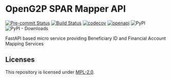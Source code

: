 # OpenG2P SPAR Mapper API
[![Pre-commit Status](https://github.com/OpenG2P/openg2p-spar-mapper-api/actions/workflows/pre-commit.yml/badge.svg?branch=develop)](https://github.com/OpenG2P/openg2p-spar-mapper-api/actions/workflows/pre-commit.yml?query=branch%3Adevelop)
[![Build Status](https://github.com/OpenG2P/openg2p-spar-mapper-api/actions/workflows/test.yml/badge.svg?branch=develop)](https://github.com/OpenG2P/openg2p-spar-mapper-api/actions/workflows/test.yml?query=branch%3Adevelop)
[![codecov](https://codecov.io/gh/OpenG2P/openg2p-spar-mapper-api/branch/develop/graph/badge.svg)](https://codecov.io/gh/OpenG2P/openg2p-spar-mapper-api)
[![openapi](https://img.shields.io/badge/open--API-swagger-brightgreen)](https://validator.swagger.io/?url=https://raw.githubusercontent.com/OpenG2P/openg2p-spar-mapper-api/develop/api-docs/generated/openapi.json)
![PyPI](https://img.shields.io/pypi/v/openg2p-spar-mapper-api?label=pypi%20package)
![PyPI - Downloads](https://img.shields.io/pypi/dm/openg2p-spar-mapper-api)

FastAPI based micro service providing Beneficiary ID and Financial Account Mapping Services

## Licenses

This repository is licensed under [MPL-2.0](LICENSE).
